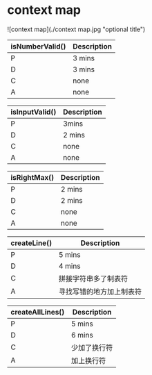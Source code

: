 # context map
![context map](./context map.jpg "optional title")

|  isNumberValid()   | Description  |
|  ----  | ----  |
| P  | 3 mins |
| D  | 3 mins |
| C  | none |
| A  | none |

|  isInputValid()   | Description  |
|  ----  | ----  |
| P  | 3mins |
| D  | 2 mins |
| C  | none |
| A  | none |

|  isRightMax()   | Description  |
|  ----  | ----  |
| P  | 2 mins |
| D  | 2 mins |
| C  | none |
| A  | none |

|  createLine()   | Description  |
|  ----  | ----  |
| P  | 5 mins |
| D  | 4 mins |
| C  | 拼接字符串多了制表符 |
| A  | 寻找写错的地方加上制表符 |

|  createAllLines()   | Description  |
|  ----  | ----  |
| P  | 5 mins |
| D  | 6 mins |
| C  | 少加了换行符 |
| A  | 加上换行符 |
